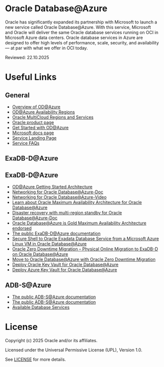 # Oracle Database@Azure
 
Oracle has significantly expanded its partnership with Microsoft to launch a new service called Oracle Database@Azure. With this service, Microsoft and Oracle will deliver the same Oracle database services running on OCI in Microsoft Azure data centers. Oracle database services in Azure are designed to offer high levels of performance, scale, security, and availability — at par with what we offer in OCI today.
 
Reviewed: 22.10.2025
 
# Useful Links

## General

- [Overview of OD@Azure](https://docs.oracle.com/en-us/iaas/Content/database-at-azure/overview.htm)
- [OD@Azure Availability Regions](https://docs.oracle.com/en-us/iaas/Content/database-at-azure/oaa_regions.htm)
- [Oracle MultiCloud Regions and Services](https://apexadb.oracle.com/ords/r/dbexpert/multicloud-capabilities/multicloud-regions)
- [Oracle product page](https://www.oracle.com/cloud/azure/oracle-database-at-azure/)
- [Get Started with OD@Azure](https://docs.oracle.com/en-us/iaas/Content/database-at-azure/getting-started.htm)
- [Microsoft docs page](https://learn.microsoft.com/en-us/azure/oracle/oracle-db/oracle-database-get-started)
- [Service Landing Page](https://www.oracle.com/cloud/azure/oracle-database-at-azure/?source=:so:ch:or:awr::::)
- [Service FAQs](https://www.oracle.com/cloud/azure/oracle-database-at-azure/faq/?source=:so:ch:or:awr::::)

## ExaDB-D@Azure

## ExaDB-D@Azure

- [OD@Azure Getting Started Architecture](https://docs.oracle.com/en-us/iaas/Content/database-at-azure/getting-started-architecture.htm)
- [Networking for Oracle Database@Azure-Doc](https://docs.oracle.com/en-us/iaas/Content/database-at-azure/network.htm)
- [Networking for Oracle Database@Azure-Video](https://www.youtube.com/watch?v=ApfFm6O4kcw)
- [Learn about Oracle Maximum Availability Architecture for Oracle Database@Azure](https://docs.oracle.com/en/database/oracle/oracle-database/19/haovw/oracle-maximum-availability-architecture-oracle-databaseazure.html)
- [Disaster recovery with multi-region standby for Oracle Database@Azure-Doc](https://docs.oracle.com/en/solutions/multi-region-standby-dr-db-at-azure/index.html)
- [Oracle Database@Azure is Gold Maximum Availability Architecture endorsed](https://blogs.oracle.com/cloud-infrastructure/post/oracle-database-at-azure-gold-maa-goldengate)
- [The public ExaDB-D@Azure documentation](https://docs.oracle.com/en-us/iaas/Content/database-at-azure/oaa.htm)
- [Secure Shell to Oracle Exadata Database Service from a Microsoft Azure Linux VM in Oracle Database@Azure](https://docs.oracle.com/en/learn/ssh-oeds-oracledbazure/)
- [Oracle Zero Downtime Migration – Physical Online Migration to ExaDB-D on Oracle Database@Azure](https://www.oracle.com/a/otn/docs/database/zdm-physical-migration-to-oracle-at-azure.pdf)
- [Move to Oracle Database@Azure with Oracle Zero Downtime Migration](https://docs.oracle.com/en/solutions/oracle-db-at-azure-migration/index.html)
- [Deploy Oracle Key Vault for Oracle Database@Azure](https://docs.oracle.com/en/solutions/deploy-key-vault-database-at-azure/)
- [Deploy Azure Key Vault for Oracle Database@Azure](https://docs.oracle.com/en-us/iaas/exadatacloud/doc/azure-key-vault-integration-for-oracle-database-at-azure.html)

## ADB-S@Azure

- [The public ADB-S@Azure documentation](https://docs.oracle.com/en-us/iaas/odaaz/odaaz-provisioning-autonomous-database.html)
- [The public ADB-S@Azure documentation](https://docs.oracle.com/en-us/iaas/Content/database-at-azure/azucr-create-autonomous-database.html)
- [Available Database Services](https://docs.oracle.com/en-us/iaas/Content/multicloud/oaa.htm#oaasystems)

# License
 
Copyright (c) 2025 Oracle and/or its affiliates.
 
Licensed under the Universal Permissive License (UPL), Version 1.0.
 
See [LICENSE](https://github.com/oracle-devrel/technology-engineering/blob/main/LICENSE.txt) for more details.

